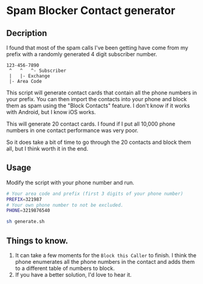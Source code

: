 # Spam Blocker Contact generator

## Decription
I found that most of the spam calls I've been getting have come from my prefix with a randomly generated 4 digit subscriber number.

```
123-456-7890
 ^   ^   ^- Subscriber
 |   |- Exchange
 |- Area Code

```
This script will generate contact cards that contain all the phone numbers in your prefix.  You can then import the contacts into your phone and block them as spam using the "Block Contacts" feature.  I don't know if it works with Android, but I know iOS works.

This will generate 20 contact cards.  I found if I put all 10,000 phone numbers in one contact performance was very poor.

So it does take a bit of time to go through the 20 contacts and block them all, but I think worth it in the end.

## Usage

Modify the script with your phone number and run.

```bash
# Your area code and prefix (first 3 digits of your phone number)
PREFIX=321987
# Your own phone number to not be excluded.
PHONE=3219876540
```

```bash
sh generate.sh
```

## Things to know.

1) It can take a few moments for the `Block this Caller` to finish.  I think the phone enumerates all the phone numbers in the contact and adds them to a different table of numbers to block.
2) If you have a better solution, I'd love to hear it.
